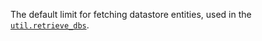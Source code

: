 The default limit for fetching datastore entities, used in the
[`util.retrieve_dbs`](#util.retrieve_dbs).

